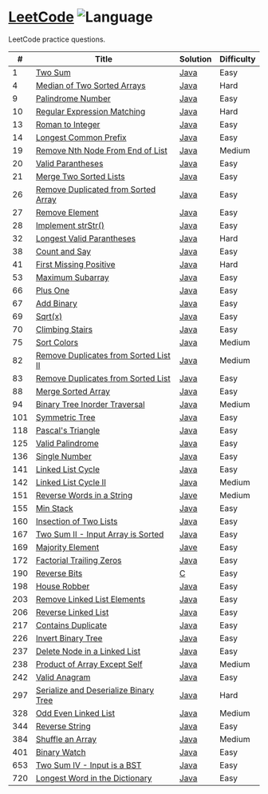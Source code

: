 # [LeetCode](https://leetcode.com/) ![Language](https://img.shields.io/badge/language-Java/C-blue.svg) 
 
LeetCode practice questions. 

|  #  | Title           |  Solution       | Difficulty    | 
|-----|---------------- | --------------- | ------------- |
1 | [Two Sum](https://leetcode.com/problems/two-sum) | [Java](./Java/TwoSum.java) |  Easy  |
4 | [Median of Two Sorted Arrays](https://leetcode.com/problems/median-of-two-sorted-arrays) | [Java](./Java/MedianArrays.java) | Hard
9 | [Palindrome Number](https://leetcode.com/problems/palindrome-number) | [Java](./Java/PalindromeNum.java) | Easy |
10 | [Regular Expression Matching](https://leetcode.com/problems/regular-expression-matching) | [Java](./Java/ExpressionMatching.java) | Hard |
13 | [Roman to Integer](https://leetcode.com/problems/roman-to-integer) | [Java](./Java/RomanToInt.java) | Easy |
14 | [Longest Common Prefix](https://leetcode.com/problems/longest-common-prefix) | [Java](./Java/LongestCommonPrefix.java) | Easy |
19 | [Remove Nth Node From End of List](https://leetcode.com/problems/remove-nth-node-from-end-of-list) | [Java](./Java/RemoveNNode.java) | Medium |
20 | [Valid Parantheses](https://leetcode.com/problems/valid-parentheses) | [Java](./Java/ValidParantheses.java) | Easy |
21 | [Merge Two Sorted Lists](https://leetcode.com/problems/merge-two-sorted-lists) | [Java](./Java/MergeSortedLists.java) | Easy |
26 | [Remove Duplicated from Sorted Array](https://leetcode.com/problems/remove-duplicates-from-sorted-array) | [Java](./Java/RemoveDuplicates.java) | Easy |
27 | [Remove Element](https://leetcode.com/problems/remove-element) | [Java](./Java/RemoveElements.java) | Easy |
28 | [Implement strStr()](https://leetcode.com/problems/implement-strstr) | [Java](./Java/strStr.java) | Easy |
32 | [Longest Valid Parantheses](https://leetcode.com/problems/longest-valid-parentheses) | [Java](./Java/LongestParantheses.java) | Hard |
38 | [Count and Say](https://leetcode.com/problems/count-and-say) | [Java](./Java/CountandSay.java) | Easy |
41 | [First Missing Positive](https://leetcode.com/problems/first-missing-positive) | [Java](./Java/MissingPositive.java) | Hard | 
53 | [Maximum Subarray](https://leetcode.com/problems/maximum-subarray) | [Java](./Java/MaxSubarray.java) | Easy |
66 | [Plus One](https://leetcode.com/problems/plus-one) | [Java](./Java/PlusOne.java) | Easy |
67 | [Add Binary](https://leetcode.com/problems/add-binary) | [Java](./Java/AddBinary.java) | Easy |
69 | [Sqrt(x)](https://leetcode.com/problems/sqrtx) | [Java](./Java/SquareRoot.java) | Easy |
70 | [Climbing Stairs](https://leetcode.com/problems/climbing-stairs) | [Java](./Java/ClimbingStairs.java) | Easy |
75 | [Sort Colors](https://leetcode.com/problems/sort-colors) | [Java](./Java/SortColors.java) | Medium |
82 | [Remove Duplicates from Sorted List II](https://leetcode.com/problems/remove-duplicates-from-sorted-list-ii) | [Java](./Java/RemoveDupListII.java) | Medium |
83 | [Remove Duplicates from Sorted List](https://leetcode.com/problems/remove-duplicates-from-sorted-list) | [Java](./Java/RemoveDupListI.java) | Easy |
88 | [Merge Sorted Array](https://leetcode.com/problems/merge-sorted-array) | [Java](./Java/MergeSortedArrays.java) | Easy |
94 | [Binary Tree Inorder Traversal](https://leetcode.com/problems/binary-tree-inorder-traversal) | [Java](./Java/BTInorder.java) | Medium |
101 | [Symmetric Tree](https://leetcode.com/problems/symmetric-tree) | [Java](./Java/SymmetricTree.java) | Easy |
118 | [Pascal's Triangle](https://leetcode.com/problems/pascals-triangle) | [Java](./Java/PascalsTriangle.java) | Easy |
125 | [Valid Palindrome](https://leetcode.com/problems/valid-palindrome) | [Java](./Java/ValidPalindrome.java) | Easy |
136 | [Single Number](https://leetcode.com/problems/single-number) | [Java](./Java/SingleNumber.java) | Easy |
141 | [Linked List Cycle](https://leetcode.com/problems/linked-list-cycle) | [Java](./Java/LLCycleI.java) | Easy |
142 | [Linked List Cycle II](https://leetcode.com/problems/linked-list-cycle-ii) | [Java](./Java/LLCycleII.java) | Medium |
151 | [Reverse Words in a String](https://leetcode.com/problems/reverse-words-in-a-string) | [Jave](./Java/ReverseWordsString.java) | Medium |
155 | [Min Stack](https://leetcode.com/problems/min-stack) | [Java](./Java/MinStack.java) | Easy |
160 | [Insection of Two Lists](https://leetcode.com/problems/intersection-of-two-linked-lists) | [Java](./Java/IntersectionLists.java) | Easy |
167 | [Two Sum II - Input Array is Sorted](https://leetcode.com/problems/two-sum-ii-input-array-is-sorted) | [Java](./Java/TwoSumII.java) | Easy | 
169 | [Majority Element](https://leetcode.com/problems/majority-element) | [Jave](./Java/MajorityElem.java) | Easy |
172 | [Factorial Trailing Zeros](https://leetcode.com/problems/factorial-trailing-zeroes) | [Java](./Java/NumZeros.java) | Easy |
190 | [Reverse Bits](https://leetcode.com/problems/reverse-bits) | [C](./C/ReverseBits.c) | Easy |
198 | [House Robber](https://leetcode.com/problems/house-robber) | [Java](./Java/HouseRobber.java) | Easy |
203 | [Remove Linked List Elements](https://leetcode.com/problems/remove-linked-list-elements) | [Java](./Java/RemoveListElement.java) | Easy |
206 | [Reverse Linked List](https://leetcode.com/problems/reverse-linked-list) | [Java](./Java/ReverseLL.java) | Easy |
217 | [Contains Duplicate](https://leetcode.com/problems/contains-duplicate) | [Java](./Java/ContainsDup.java) | Easy |
226 | [Invert Binary Tree](https://leetcode.com/problems/invert-binary-tree) | [Java](./Java/InvertBT.java) | Easy |
237 | [Delete Node in a Linked List](https://leetcode.com/problems/delete-node-in-a-linked-list) | [Java](./Java/DeleteNodeList.java) | Easy |
238 | [Product of Array Except Self](https://leetcode.com/problems/product-of-array-except-self) | [Java](./Java/ProdArr.java) | Medium | 
242 | [Valid Anagram](https://leetcode.com/problems/valid-anagram) | [Java](./Java/ValidAnagram.java) | Easy |
297 | [Serialize and Deserialize Binary Tree](https://leetcode.com/problems/serialize-and-deserialize-binary-tree) | [Java](./Java/SerializeBT.java) | Hard |
328 | [Odd Even Linked List](https://leetcode.com/problems/odd-even-linked-list) | [Java](./Java/OddEvenList.java) | Medium |
344 | [Reverse String](https://leetcode.com/problems/reverse-string) | [Java](./Java/ReverseString.java) | Easy | 
384 | [Shuffle an Array](https://leetcode.com/problems/shuffle-an-array) | [Java](./Java/ShuffleArr.java) | Medium |
401 | [Binary Watch](https://leetcode.com/problems/binary-watch) | [Java](./Java/BinaryWatch.java) | Easy |
653 | [Two Sum IV - Input is a BST](https://leetcode.com/problems/two-sum-iv-input-is-a-bst) | [Java](./Java/TwoSumIV.java) | Easy |
720 | [Longest Word in the Dictionary](https://leetcode.com/problems/longest-word-in-dictionary) | [Java](./Java/LongestWord.java) | Easy |
